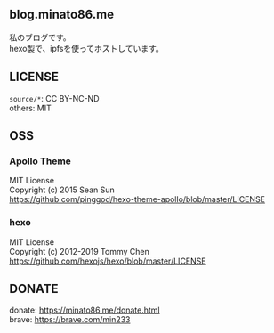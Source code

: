 ## blog.minato86.me
私のブログです。    
hexo製で、ipfsを使ってホストしています。

## LICENSE
`source/*`: CC BY-NC-ND     
others: MIT

## OSS
### Apollo Theme
MIT License     
Copyright (c) 2015 Sean Sun     
https://github.com/pinggod/hexo-theme-apollo/blob/master/LICENSE

### hexo
MIT License     
Copyright (c) 2012-2019 Tommy Chen      
https://github.com/hexojs/hexo/blob/master/LICENSE

## DONATE
donate: https://minato86.me/donate.html     
brave: https://brave.com/min233
